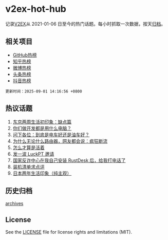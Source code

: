 # v2ex-hot-hub

 记录[V2EX](https://www.v2ex.com/)从 2021-01-06 日至今的热门话题。每小时抓取一次数据，按天[归档](archives)。
 
 ## 相关项目

- [GitHub热榜](https://github.com/snaildev/github-hot-hub)
- [知乎热榜](https://github.com/snaildev/zhihu-hot-hub)
- [微博热榜](https://github.com/snaildev/weibo-hot-hub)
- [头条热榜](https://github.com/snaildev/toutiao-hot-hub)
- [抖音热榜](https://github.com/snaildev/douyin-hot-hub)


 `更新时间：2025-09-01 14:16:56 +0800`

## 热议话题

1. [东京两周生活初印象：缺点篇](https://www.v2ex.com/t/1156053)
1. [你们做开发都是用什么电脑？](https://www.v2ex.com/t/1156151)
1. [问下各位：到底是电车好还是油车好？](https://www.v2ex.com/t/1156084)
1. [为什么无论什么路由器，网友都会说：疯狂断流](https://www.v2ex.com/t/1156081)
1. [怎么才算是活着](https://www.v2ex.com/t/1156159)
1. [发一波 LuckPT 邀请](https://www.v2ex.com/t/1156189)
1. [国家反诈中心在我自己安装 RustDesk 后，给我打电话了](https://www.v2ex.com/t/1156175)
1. [装机清单求点评](https://www.v2ex.com/t/1156133)
1. [日本两年生活印象（纯主观）](https://www.v2ex.com/t/1156144)

## 历史归档

[archives](archives)

## License

See the [LICENSE](LICENSE) file for license rights and limitations (MIT).
